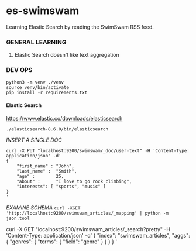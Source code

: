 # es-swimswam
Learning Elastic Search by reading the SwimSwam RSS feed.


### GENERAL LEARNING
1. Elastic Search doesn't like text aggregation

### DEV OPS
```
python3 -m venv ./venv
source venv/bin/activate
pip install -r requirements.txt
```


#### Elastic Search
https://www.elastic.co/downloads/elasticsearch
```
./elasticsearch-8.6.0/bin/elasticsearch
```

*INSERT A SINGLE DOC*
```
curl -X PUT "localhost:9200/swimswam/_doc/user-text" -H 'Content-Type: application/json' -d'
{
    "first_name" : "John",
    "last_name" :  "Smith",
    "age" :        25,
    "about" :      "I love to go rock climbing",
    "interests": [ "sports", "music" ]
}
'
```

*EXAMINE SCHEMA*
`curl -XGET 'http://localhost:9200/swimswam_articles/_mapping' | python -m json.tool`


curl -X GET "localhost:9200/swimswam_articles/_search?pretty" -H 'Content-Type: application/json' -d'
{
  "index": "swimswam_articles",
  "aggs": {
    "genres": {
      "terms": { "field": "genre" }
    }
  }
}
'
